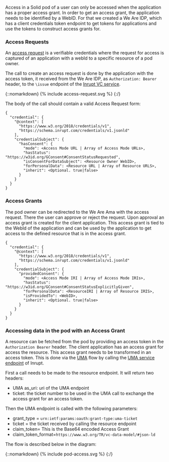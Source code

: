 Access in a Solid pod of a user can only be accessed when the application has a proper access grant. In order to get an access grant, the application needs to be identified by a WebID. For that we created a We Are IDP, which has a client credentials token endpoint to get tokens for applications and use the tokens to construct access grants for. 

### Access Requests

An [access request](https://docs.inrupt.com/developer-tools/javascript/client-libraries/tutorial/manage-access-requests-grants/) is a verifiable credentials where the request for access is captured of an application with a webId to a specific resource of a pod owner. 

The call to create an access request is done by the application with the access token, it received from the We Are IDP, as `Authorization: Bearer` header, to the `\issue` endpoint of the [Inrupt VC service](https://docs.inrupt.com/ess/latest/services/service-access-grant-issuer/).

{::nomarkdown}
{% include access-request.svg %}
{:/}

The body of the call should contain a valid Access Request form:

```
{
  "credential": {
    "@context": [
      "https://www.w3.org/2018/credentials/v1",
      "https://schema.inrupt.com/credentials/v1.jsonld"
    ],
    "credentialSubject": {
      "hasConsent": {
        "mode": <Access Mode URL | Array of Access Mode URLs>,
        "hasStatus": "https://w3id.org/GConsent#ConsentStatusRequested",
        "isConsentForDataSubject": <Resource Owner WebID>,
        "forPersonalData": <Resource URL | Array of Resource URLS>,
        "inherit": <Optional. true|false>
      }
    }
  }
}

```

### Access Grants

The pod owner can be redirected to the We Are Ama with the access request. There the user can approve or reject the request. Upon approval an access grant is created for the client application. This access grant is tied to the WebId of the application and can be used by the application to get access to the defined resource that is in the access grant.

```
{
  "credential": {
    "@context": [
      "https://www.w3.org/2018/credentials/v1",
      "https://schema.inrupt.com/credentials/v1.jsonld"
    ],
    "credentialSubject": {
      "providedConsent": {
        "mode": <Access Mode IRI | Array of Access Mode IRIs>,
        "hasStatus": "https://w3id.org/GConsent#ConsentStatusExplicitlyGiven",
        "forPersonalData": <ResourceIRI | Array of Resource IRIS>,
        "isProvidedTo": <WebID>,
        "inherit": <Optional. true|false>
      }
    }
  }
}
```

### Accessing data in the pod with an Access Grant

A resource can be fetched from the pod by providing an access token in the `Authorization Bearer` header. The client application has an access grant for access the resource. This access grant needs to be transformed in an access token. This is done via the [UMA](https://docs.kantarainitiative.org/uma/wg/rec-oauth-uma-grant-2.0.html#protocol-flow-details-sec) flow by calling the [UMA service endpoint](https://docs.inrupt.com/ess/latest/services/service-uma/) of Inrupt.

First a call needs to be made to the resource endpoint. It will return two headers:
- UMA as_uri: uri of the UMA endpoint
- ticket: the ticket number to be used in the UMA call to exchange the access grant for an access token.

Then the UMA endpoint is called with the following parameters:
- grant_type = `urn:ietf:params:oauth:grant-type:uma-ticket`
- ticket = the ticket received by calling the resource endpoint
- claim_token= This is the Base64 encoded Access Grant
- claim_token_format=`https://www.w3.org/TR/vc-data-model/#json-ld`

The flow is described below in the diagram:

{::nomarkdown}
{% include pod-access.svg %}
{:/}

